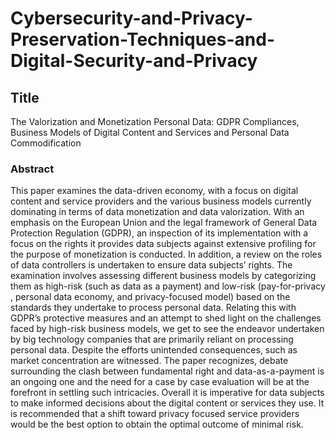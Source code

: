 # Cybersecurity-and-Privacy-Preservation-Techniques-and-Digital-Security-and-Privacy

## Title
The Valorization and Monetization Personal Data: GDPR Compliances, Business Models of Digital Content and Services and Personal Data Commodification

### Abstract
This paper examines the data-driven economy, with a focus on digital content and service providers and the various business models currently dominating in terms of data monetization and data valorization. With an emphasis on the European Union and the legal framework of General Data Protection Regulation (GDPR), an inspection of its implementation with a focus on the rights it provides data subjects against extensive profiling for the purpose of monetization is conducted. In addition, a review on the roles of data controllers is undertaken to ensure data subjects’ rights. The examination involves assessing different business models by categorizing them as high-risk (such as data as a payment) and low-risk (pay-for-privacy , personal data economy, and privacy-focused model) based on the standards they undertake to process personal data. Relating this with GDPR’s protective measures and an attempt to shed light on the challenges faced by high-risk business models, we get to see the endeavor undertaken by big technology companies that are primarily reliant on processing personal data. Despite the efforts unintended consequences, such as market concentration are witnessed. The paper recognizes, debate surrounding the clash between fundamental right and data-as-a-payment is an ongoing one and the need for a case by case evaluation will be at the forefront in settling such intricacies. Overall it is imperative for data subjects to make informed decisions about the digital content or services they use. It is recommended that a shift toward privacy focused service providers would be the best option to obtain the optimal outcome of minimal risk.
